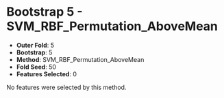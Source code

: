 # Bootstrap 5 - SVM_RBF_Permutation_AboveMean

- **Outer Fold**: 5
- **Bootstrap**: 5
- **Method**: SVM_RBF_Permutation_AboveMean
- **Fold Seed**: 50
- **Features Selected**: 0

No features were selected by this method.
